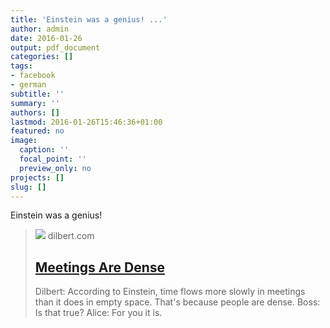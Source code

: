 ```yaml
---
title: 'Einstein was a genius! ...'
author: admin
date: 2016-01-26
output: pdf_document
categories: []
tags:
- facebook
- german
subtitle: ''
summary: ''
authors: []
lastmod: 2016-01-26T15:46:36+01:00
featured: no
image:
  caption: ''
  focal_point: ''
  preview_only: no
projects: []
slug: []
---
```

Einstein was a genius!
> [![](https://assets.amuniversal.com/564d8f3096dc0133305a005056a9545d)](http://dilbert.com/strip/2016-01-26)
> dilbert.com
> ## [Meetings Are Dense](http://dilbert.com/strip/2016-01-26)
>
>Dilbert: According to Einstein, time flows more slowly in meetings than it does in empty space. That's because people are dense. Boss: Is that true? Alice: For you it is.

